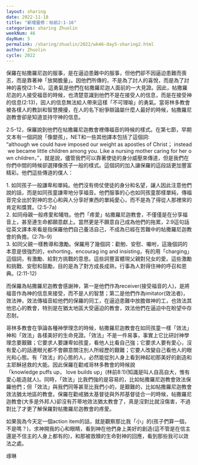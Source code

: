 ```yaml
---
layout: sharing
date: 2022-11-18
title: "新增靈修：帖前2:1-16"
categories: sharing Zhuolin
weekNum: 46
dayNum: 5
permalink: /sharing/zhuolin/2022/wk46-day5-sharing2.html
author: Zhuolin
cycle: 2022
---
```


保羅在帖撒羅尼迦的服事，是在逼迫患難中的服事，但他們卻不因逼迫患難而喪志，而是靠著神「放開膽量」。因他們所傳的，不是為了討人的喜悅，而是為了討神的喜悅(2:1-4)。這勇氣是他們在帖撒羅尼迦人面前的一大見證。因此，帖撒羅尼迦的人接受福音的時候，也清楚意識到他們不是在接受人的信息，而是在接受神的信息(2:13)，因人的信息無法給人帶來這樣「不可理喻」的勇氣。當哥林多教會被各樣人的教訓和智慧攪擾，在人的名下紛爭辯論屬什麼人最好的時候，帖撒羅尼迦教會卻是知道並持守神的信息。  

2:5-12，保羅說到他們在帖撒羅尼迦教會裡傳福音的時候的樣式。在第七節，早期文本有一個詞說「像嬰孩」，NET和一些其他譯本包括了這個詞: “although we could have imposed our weight as apostles of Christ； instead we became little children among you. Like a nursing mother caring for her own children，”，就是說，儘管我們可以靠著使徒的身分威壓來傳道，但是我們在你們中間的時候卻選擇像孩子一般的樣式。這個詞的加入讓保羅的這段話更加豐富精彩。他們這些傳道的僕人：  

1. 如同孩子一般謙卑和單純。他們沒有倚仗使徒的身分和名望，讓人因此注意他們說的話，而是如同孩童謙卑地分享福音。他們服事的心也如同孩童那樣單純，傳福音完全出於對神的忠心和與人分享好東西的單純愛心，而不是為了得從人那裡來的肯定和獎賞。(2:5-7a)  
2. 如同母親一般疼愛和犧牲。他們「疼愛」帖撒羅尼迦教會，不僅僅是在分享福音上，甚至連生命都願意獻上。當然更是不願意自己成為他們的拖累，2:9這句話從英文譯本來看是指保羅他們自己養活自己，不成為已經在苦難中的帖撒羅尼迦教會的負擔。(2:7b-9)  
3. 如同父親一樣教導和激勵。保羅用了幾個詞：勸勉、安慰、囑咐，這幾個詞的本意是很強烈的，exhorting，encourag ing and insisting，有的用「charging」這個詞，有激勵、給對方挑戰的意思。這些詞豐富體現父親對兒女的愛。這些激勵和挑戰、安慰和鼓勵，目的是為了對方成長成熟，行事為人對得住神的呼召和恩典。(2:11-12)  

而保羅為帖撒羅尼迦教會感謝神，第一是他們作為receiver(接受福音的人)，是將福音作為神的信息來接受，而不是人的智慧；第二是他們作為imitator(效法者)，效法神，效法傳福音給他們的保羅的同工，在逼迫患難中放膽做神的工，也效法其他忠心的教會，特別是在猶太地區大受逼迫的教會，效法他們在逼迫中在盼望中存忍耐。  

哥林多教會在爭論各種神學理念的時候，帖撒羅尼迦教會在如同孩童一樣「效法」神和「效法」各樣美好的生命見證。「效法」不是一件易事，事實上它比研討神學理念要艱難；它要求人要謙卑如孩童，看他人比看自己強；它要求人要有愛心，沒有愛心的話連眼光都不會願意關注別人所經歷的艱難；它要人改變自己看他人的眼光和心態。有「效法」的心態的人，必然能從別人身上看到神起初那美好的創造和主耶穌拯救的大能。因此保羅在勸戒哥林多教會的時候說「knowledge puffs up， love builds up」(林前8:1)(知識是叫人自高自大，惟有愛心能造就人)。同時，「效法」比我們強的是容易的，比如帖撒羅尼迦教會效法保羅他們；但「效法」與我們同等甚至比我們小的，是艱難的，比如帖撒羅尼迦教會效法猶太地區的教會。保羅在勸戒猶太基督徒與外邦基督徒合一的時候，帖撒羅尼迦教會(大多是外邦人)卻沒有芥蒂地效法猶太教會了，真是沒對比就沒傷害，不過對比了才更了解保羅對帖撒羅尼迦教會的疼愛。  

如果我為今天定一個action item的話，就是觀察那比我「小」的(孩子們算一個，不是嗎？)，求神開我的心和眼睛，看到神在他們身上美好的創造(這不管是在信主還是不信主的人身上都有的)，和那被救贖的生命對神的回應，看到那些我可以效法之處。  


琢琳  


